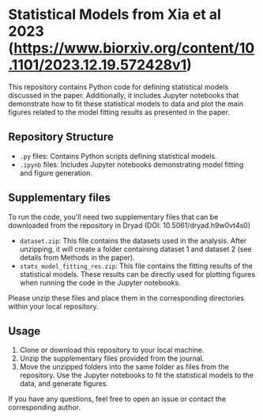 
# Statistical Models from Xia et al 2023 (https://www.biorxiv.org/content/10.1101/2023.12.19.572428v1)

This repository contains Python code for defining statistical models discussed in the paper. Additionally, it includes Jupyter notebooks that demonstrate how to fit these statistical models to data and plot the main figures related to the model fitting results as presented in the paper.

## Repository Structure

- `.py` files: Contains Python scripts defining statistical models.
- `.ipynb` files: Includes Jupyter notebooks demonstrating model fitting and figure generation.

## Supplementary files

To run the code, you'll need two supplementary files that can be downloaded from the repository in Dryad (DOI: 10.5061/dryad.h9w0vt4s0)

- `dataset.zip`: This file contains the datasets used in the analysis. After unzipping, it will create a folder containing dataset 1 and dataset 2 (see details from Methods in the paper).
- `stats_model_fitting_res.zip`: This file contains the fitting results of the statistical models. These results can be directly used for plotting figures when running the code in the Jupyter notebooks.

Please unzip these files and place them in the corresponding directories within your local repository.


## Usage

1. Clone or download this repository to your local machine.
2. Unzip the supplementary files provided from the journal.
3. Move the unzipped folders into the same folder as files from the repository. Use the Jupyter notebooks to fit the statistical models to the data, and generate figures.


If you have any questions, feel free to open an issue or contact the corresponding author. 



